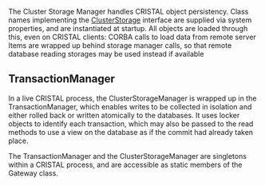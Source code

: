 The Cluster Storage Manager handles CRISTAL object persistency. Class names implementing the [ClusterStorage](../ClusterStorage) interface are supplied via system properties, and are instantiated at startup. All objects are loaded through this, even on CRISTAL clients: CORBA calls to load data from remote server Items are wrapped up behind storage manager calls, so that remote database reading storages may be used instead if available

## TransactionManager

In a live CRISTAL process, the ClusterStorageManager is wrapped up in the TransactionManager, which enables writes to be collected in isolation and either rolled back or written atomically to the databases. It uses locker objects to identify each transaction, which may also be passed to the read methods to use a view on the database as if the commit had already taken place.

The TransactionManager and the ClusterStorageManager are singletons within a CRISTAL process, and are accessible as static members of the Gateway class.